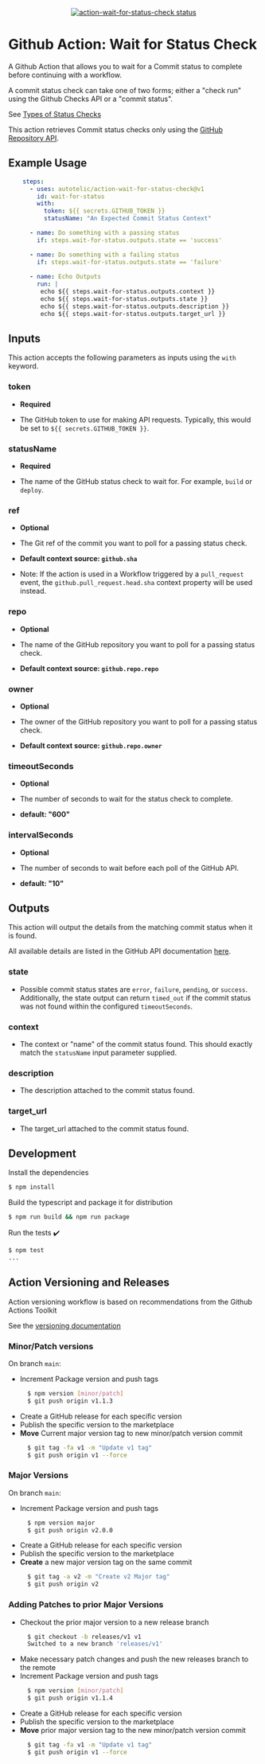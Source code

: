 <p align="center">
  <a href="https://github.com/autotelic/action-wait-for-status-check/actions"><img alt="action-wait-for-status-check status" src="https://github.com/autotelic/action-wait-for-status-check/workflows/build-test/badge.svg"></a>
</p>

# Github Action: Wait for Status Check

A Github Action that allows you to wait for a Commit status to complete before continuing with a workflow.

A commit status check can take one of two forms; either a "check run" using the Github Checks API or a "commit status". 

See [Types of Status Checks](https://docs.github.com/en/pull-requests/collaborating-with-pull-requests/collaborating-on-repositories-with-code-quality-features/about-status-checks#types-of-status-checks-on-github)

This action retrieves Commit status checks only using the [GitHub Repository API](https://docs.github.com/en/rest/reference/commits#get-the-combined-status-for-a-specific-reference).

## Example Usage

```yaml
    steps:
      - uses: autotelic/action-wait-for-status-check@v1
        id: wait-for-status
        with:
          token: ${{ secrets.GITHUB_TOKEN }}
          statusName: "An Expected Commit Status Context"

      - name: Do something with a passing status
        if: steps.wait-for-status.outputs.state == 'success'

      - name: Do something with a failing status
        if: steps.wait-for-status.outputs.state == 'failure'
  
      - name: Echo Outputs
        run: |
         echo ${{ steps.wait-for-status.outputs.context }}
         echo ${{ steps.wait-for-status.outputs.state }}
         echo ${{ steps.wait-for-status.outputs.description }}
         echo ${{ steps.wait-for-status.outputs.target_url }}  
```

## Inputs

This action accepts the following parameters as inputs using the `with` keyword.

### token

- **Required**

- The GitHub token to use for making API requests. Typically, this would be set to `${{ secrets.GITHUB_TOKEN }}`.

### statusName

- **Required**

- The name of the GitHub status check to wait for. For example, `build` or `deploy`.

### ref

- **Optional**

- The Git ref of the commit you want to poll for a passing status check.

- **Default context source: `github.sha`** 

- Note: If the action is used in a Workflow triggered by a `pull_request` event, the `github.pull_request.head.sha` context property will be used instead.

### repo

- **Optional**

- The name of the GitHub repository you want to poll for a passing status check.

- **Default context source: `github.repo.repo`** 

### owner

- **Optional**

- The owner of the GitHub repository you want to poll for a passing status check.

- **Default context source: `github.repo.owner`** 

### timeoutSeconds

- **Optional**

- The number of seconds to wait for the status check to complete.

- **default: "600"**

### intervalSeconds

- **Optional**

- The number of seconds to wait before each poll of the GitHub API.

- **default: "10"**

## Outputs

This action will output the details from the matching commit status when it is found.

All available details are listed in the GitHub API documentation [here](https://docs.github.com/en/rest/reference/commits#get-the-combined-status-for-a-specific-reference).
### state

- Possible commit status states are `error`, `failure`, `pending`, or `success`. Additionally, the state output can return `timed_out` if the commit status was not found within the configured `timeoutSeconds`.

### context

- The context or "name" of the commit status found. This should exactly match the `statusName` input parameter supplied.

### description

- The description attached to the commit status found.

### target_url

- The target_url attached to the commit status found.

## Development

Install the dependencies  
```bash
$ npm install
```

Build the typescript and package it for distribution
```bash
$ npm run build && npm run package
```

Run the tests :heavy_check_mark:  
```bash
$ npm test
...
```

## Action Versioning and Releases

Action versioning workflow is based on recommendations from the Github Actions Toolkit

See the [versioning documentation](https://github.com/actions/toolkit/blob/master/docs/action-versioning.md)

### Minor/Patch versions

On branch `main`:

- Increment Package version and push tags
  ```sh
    $ npm version [minor/patch]
    $ git push origin v1.1.3
  ```
- Create a GitHub release for each specific version
- Publish the specific version to the marketplace
- **Move** Current major version tag to new minor/patch version commit
  ```sh
    $ git tag -fa v1 -m "Update v1 tag"
    $ git push origin v1 --force
  ```

### Major Versions
On branch `main`:

- Increment Package version and push tags
  ```sh
    $ npm version major
    $ git push origin v2.0.0
  ```
- Create a GitHub release for each specific version
- Publish the specific version to the marketplace
- **Create** a new major version tag on the same commit
  ```sh
    $ git tag -a v2 -m "Create v2 Major tag"
    $ git push origin v2
  ```

### Adding Patches to prior Major Versions

- Checkout the prior major version to a new release branch
  ```sh
    $ git checkout -b releases/v1 v1
    Switched to a new branch 'releases/v1'
  ```
- Make necessary patch changes and push the new releases branch to the remote
- Increment Package version and push tags
  ```sh
    $ npm version [minor/patch]
    $ git push origin v1.1.4
  ```
- Create a GitHub release for each specific version
- Publish the specific version to the marketplace
- **Move** prior major version tag to the new minor/patch version commit
  ```sh
    $ git tag -fa v1 -m "Update v1 tag"
    $ git push origin v1 --force
  ```
